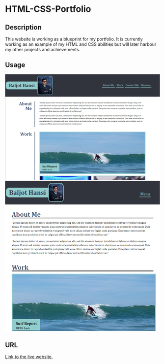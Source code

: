 # HTML-CSS-Portfolio

## Description

This website is working as a blueprint for my portfolio. It is currently working as an example of my HTML and CSS abilities but will later harbour my other projects and achievements.

## Usage

![Large screen view of website.](./assets/images/large-screen-view.png)
![Small screen view of website.](./assets/images/small-screen-view.png)

## URL

[Link to the live website.](https://bhansi.github.io/HTML-CSS-Portfolio/)
